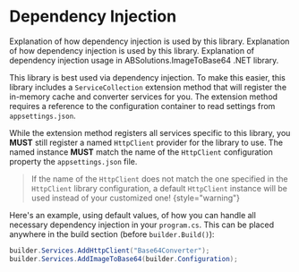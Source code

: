 # Dependency Injection

<link-summary>Explanation of how dependency injection is used by this library.</link-summary>
<card-summary>Explanation of how dependency injection is used by this library.</card-summary>
<web-summary>Explanation of dependency injection usage in ABSolutions.ImageToBase64 .NET library.</web-summary>

This library is best used via dependency injection. To make this easier, this library includes a `ServiceCollection`
extension method that will register the in-memory cache and converter services for you. The extension method requires a
reference to the configuration container to read settings from `appsettings.json`.

While the extension method registers all services specific to this library, you **MUST** still register a named
`HttpClient` provider for the library to use. The named instance **MUST** match the name of the `HttpClient`
configuration
property the `appsettings.json` file.

> If the name of the `HttpClient` does not match the one specified in the `HttpClient` library configuration, a default
`HttpClient` instance will be used instead of your customized one!
> {style="warning"}

Here's an example, using default values, of how you can handle all necessary dependency injection in your `program.cs`.
This can be placed anywhere in the build section (before `builder.Build()`):

```c#
builder.Services.AddHttpClient("Base64Converter");
builder.Services.AddImageToBase64(builder.Configuration);
```

<seealso style="cards">
    <category ref="related">
        <a href="Library_HTTP-Client.md"/>
    </category>
</seealso>
